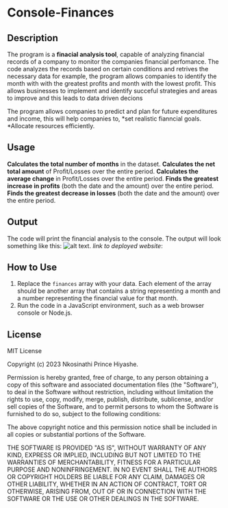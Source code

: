 # Console-Finances

## Description

The program is a **finacial analysis tool**, capable of analyzing financial records of a company to monitor the companies financial perfomance. The code analyzes the records based on certain conditions and retrives the necessary data for example,
the program allows companies to identify the month with with the greatest profits and month with the lowest profit. This allows businesses to implement and identify succeful strategies and areas to improve and this leads to data driven decions

The program allows companies to predict and plan for future expenditures and income, this will help companies to,
*set realistic fianncial goals.
*Allocate resources efficiently.

## Usage

**Calculates the total number of months** in the dataset.
**Calculates the net total amount** of Profit/Losses over the entire period.
**Calculates the average change** in Profit/Losses over the entire period.
**Finds the greatest increase in profits** (both the date and the amount) over the entire period.
**Finds the greatest decrease in losses** (both the date and the amount) over the entire period.

## Output

The code will print the financial analysis to the console. The output will look something like this:
![alt text](/Console-Finances/starter/Screenshot%202023-12-26%20211044.png).
*link to deployed website*:

## How to Use

1. Replace the `finances` array with your data. Each element of the array should be another array that contains a string representing a month and a number representing the financial value for that month.
2. Run the code in a JavaScript environment, such as a web browser console or Node.js.

## License

MIT License

Copyright (c) 2023 Nkosinathi Prince Hiyashe.

Permission is hereby granted, free of charge, to any person obtaining a copy
of this software and associated documentation files (the "Software"), to deal
in the Software without restriction, including without limitation the rights
to use, copy, modify, merge, publish, distribute, sublicense, and/or sell
copies of the Software, and to permit persons to whom the Software is
furnished to do so, subject to the following conditions:

The above copyright notice and this permission notice shall be included in all
copies or substantial portions of the Software.

THE SOFTWARE IS PROVIDED "AS IS", WITHOUT WARRANTY OF ANY KIND, EXPRESS OR
IMPLIED, INCLUDING BUT NOT LIMITED TO THE WARRANTIES OF MERCHANTABILITY,
FITNESS FOR A PARTICULAR PURPOSE AND NONINFRINGEMENT. IN NO EVENT SHALL THE
AUTHORS OR COPYRIGHT HOLDERS BE LIABLE FOR ANY CLAIM, DAMAGES OR OTHER
LIABILITY, WHETHER IN AN ACTION OF CONTRACT, TORT OR OTHERWISE, ARISING FROM,
OUT OF OR IN CONNECTION WITH THE SOFTWARE OR THE USE OR OTHER DEALINGS IN THE
SOFTWARE.
